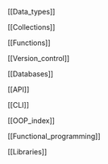 [[Data_types]]

[[Collections]]

[[Functions]]

[[Version_control]]

[[Databases]]

[[API]]

[[CLI]]

[[OOP_index]]

[[Functional_programming]]

[[Libraries]]

